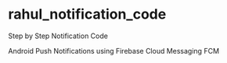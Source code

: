 # rahul_notification_code
Step by Step Notification Code

Android Push Notifications using Firebase Cloud Messaging FCM
